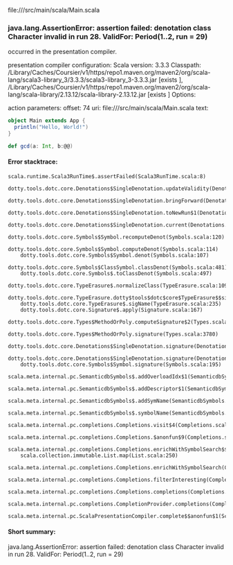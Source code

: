 file://<WORKSPACE>/src/main/scala/Main.scala
### java.lang.AssertionError: assertion failed: denotation class Character invalid in run 28. ValidFor: Period(1..2, run = 29)

occurred in the presentation compiler.

presentation compiler configuration:
Scala version: 3.3.3
Classpath:
<HOME>/Library/Caches/Coursier/v1/https/repo1.maven.org/maven2/org/scala-lang/scala3-library_3/3.3.3/scala3-library_3-3.3.3.jar [exists ], <HOME>/Library/Caches/Coursier/v1/https/repo1.maven.org/maven2/org/scala-lang/scala-library/2.13.12/scala-library-2.13.12.jar [exists ]
Options:



action parameters:
offset: 74
uri: file://<WORKSPACE>/src/main/scala/Main.scala
text:
```scala
object Main extends App {
  println("Hello, World!")
}

def gcd(a: Int, b:@@)

```



#### Error stacktrace:

```
scala.runtime.Scala3RunTime$.assertFailed(Scala3RunTime.scala:8)
	dotty.tools.dotc.core.Denotations$SingleDenotation.updateValidity(Denotations.scala:717)
	dotty.tools.dotc.core.Denotations$SingleDenotation.bringForward(Denotations.scala:742)
	dotty.tools.dotc.core.Denotations$SingleDenotation.toNewRun$1(Denotations.scala:799)
	dotty.tools.dotc.core.Denotations$SingleDenotation.current(Denotations.scala:870)
	dotty.tools.dotc.core.Symbols$Symbol.recomputeDenot(Symbols.scala:120)
	dotty.tools.dotc.core.Symbols$Symbol.computeDenot(Symbols.scala:114)
	dotty.tools.dotc.core.Symbols$Symbol.denot(Symbols.scala:107)
	dotty.tools.dotc.core.Symbols$ClassSymbol.classDenot(Symbols.scala:481)
	dotty.tools.dotc.core.Symbols$.toClassDenot(Symbols.scala:497)
	dotty.tools.dotc.core.TypeErasure$.normalizeClass(TypeErasure.scala:109)
	dotty.tools.dotc.core.TypeErasure.dotty$tools$dotc$core$TypeErasure$$sigName(TypeErasure.scala:911)
	dotty.tools.dotc.core.TypeErasure$.sigName(TypeErasure.scala:235)
	dotty.tools.dotc.core.Signature$.apply(Signature.scala:167)
	dotty.tools.dotc.core.Types$MethodOrPoly.computeSignature$2(Types.scala:3760)
	dotty.tools.dotc.core.Types$MethodOrPoly.signature(Types.scala:3780)
	dotty.tools.dotc.core.Denotations$SingleDenotation.signature(Denotations.scala:617)
	dotty.tools.dotc.core.Denotations$SingleDenotation.signature(Denotations.scala:607)
	dotty.tools.dotc.core.Symbols$Symbol.signature(Symbols.scala:195)
	scala.meta.internal.pc.SemanticdbSymbols$.addOverloadIdx$1(SemanticdbSymbols.scala:153)
	scala.meta.internal.pc.SemanticdbSymbols$.addDescriptor$1(SemanticdbSymbols.scala:174)
	scala.meta.internal.pc.SemanticdbSymbols$.addSymName(SemanticdbSymbols.scala:178)
	scala.meta.internal.pc.SemanticdbSymbols$.symbolName(SemanticdbSymbols.scala:116)
	scala.meta.internal.pc.completions.Completions.visit$4(Completions.scala:677)
	scala.meta.internal.pc.completions.Completions.$anonfun$9(Completions.scala:707)
	scala.meta.internal.pc.completions.Completions.enrichWithSymbolSearch$$anonfun$1(Completions.scala:584)
	scala.collection.immutable.List.map(List.scala:250)
	scala.meta.internal.pc.completions.Completions.enrichWithSymbolSearch(Completions.scala:584)
	scala.meta.internal.pc.completions.Completions.filterInteresting(Completions.scala:707)
	scala.meta.internal.pc.completions.Completions.completions(Completions.scala:204)
	scala.meta.internal.pc.completions.CompletionProvider.completions(CompletionProvider.scala:86)
	scala.meta.internal.pc.ScalaPresentationCompiler.complete$$anonfun$1(ScalaPresentationCompiler.scala:147)
```
#### Short summary: 

java.lang.AssertionError: assertion failed: denotation class Character invalid in run 28. ValidFor: Period(1..2, run = 29)
